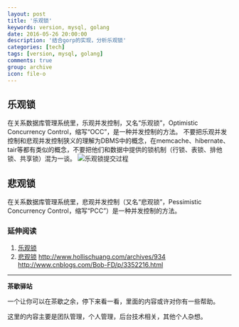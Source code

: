 ```yaml
---
layout: post
title: '乐观锁'
keywords: version, mysql, golang
date: 2016-05-26 20:00:00
description: '结合gorp的实现，分析乐观锁'
categories: [tech]
tags: [version, mysql, golang]
comments: true
group: archive
icon: file-o
---
```




<!--more-->

## 乐观锁 ##
在关系数据库管理系统里，乐观并发控制，又名“乐观锁”，Optimistic Concurrency Control，缩写“OCC”，是一种并发控制的方法。
不要把乐观并发控制和悲观并发控制狭义的理解为DBMS中的概念，在memcache、hibernate、tair等都有类似的概念，不要把他们和数据中提供的锁机制（行锁、表锁、排他锁、共享锁）混为一谈。
![乐观锁提交过程](http://dl.iteye.com/upload/picture/pic/125402/22a9518f-e355-315f-8d66-d91af4fda723.jpg)
## 悲观锁 ##
在关系数据库管理系统里，悲观并发控制（又名“悲观锁”，Pessimistic Concurrency Control，缩写“PCC”）是一种并发控制的方法。











### 延伸阅读 ###

1. [乐观锁](https://zh.wikipedia.org/wiki/%E4%B9%90%E8%A7%82%E5%B9%B6%E5%8F%91%E6%8E%A7%E5%88%B6)
2. [悲观锁]()
http://www.hollischuang.com/archives/934
http://www.cnblogs.com/Bob-FD/p/3352216.html

----

**茶歇驿站**

一个让你可以在茶歇之余，停下来看一看，里面的内容或许对你有一些帮助。

这里的内容主要是团队管理，个人管理，后台技术相关，其他个人杂想。

